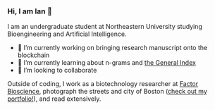 ### Hi, I am Ian 👋

I am an undergraduate student at Northeastern University studying Bioengineering and Artificial Intelligence. 

- 🔭 I’m currently working on bringing research manuscript onto the blockchain
- 🌱 I’m currently learning about n-grams and [the General Index](https://archive.org/details/GeneralIndex)
- 👯 I’m looking to collaborate

Outside of coding, I work as a biotechnology researcher at [Factor Bioscience](https://factor.bio/), photograph the streets and city of Boston ([check out my portfolio!](https://ianhay.net/)), and read extensively.

<!--
**hayitsian/hayitsian** is a ✨ _special_ ✨ repository because its `README.md` (this file) appears on your GitHub profile.

Here are some ideas to get you started:

- 🔭 I’m currently working on ...
- 🌱 I’m currently learning ...
- 👯 I’m looking to collaborate on ...
- 🤔 I’m looking for help with ...
- 💬 Ask me about ...
- 📫 How to reach me: ...
- 😄 Pronouns: ...
- ⚡ Fun fact: ...
-->

